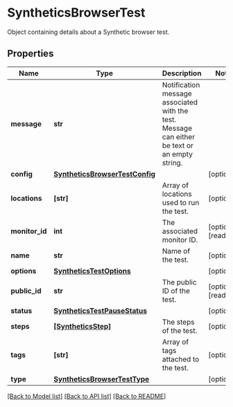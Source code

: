 # SyntheticsBrowserTest

Object containing details about a Synthetic browser test.

## Properties
Name | Type | Description | Notes
------------ | ------------- | ------------- | -------------
**message** | **str** | Notification message associated with the test. Message can either be text or an empty string. | 
**config** | [**SyntheticsBrowserTestConfig**](SyntheticsBrowserTestConfig.md) |  | [optional] 
**locations** | **[str]** | Array of locations used to run the test. | [optional] 
**monitor_id** | **int** | The associated monitor ID. | [optional] [readonly] 
**name** | **str** | Name of the test. | [optional] 
**options** | [**SyntheticsTestOptions**](SyntheticsTestOptions.md) |  | [optional] 
**public_id** | **str** | The public ID of the test. | [optional] [readonly] 
**status** | [**SyntheticsTestPauseStatus**](SyntheticsTestPauseStatus.md) |  | [optional] 
**steps** | [**[SyntheticsStep]**](SyntheticsStep.md) | The steps of the test. | [optional] 
**tags** | **[str]** | Array of tags attached to the test. | [optional] 
**type** | [**SyntheticsBrowserTestType**](SyntheticsBrowserTestType.md) |  | [optional] 

[[Back to Model list]](README.md#documentation-for-models) [[Back to API list]](README.md#documentation-for-api-endpoints) [[Back to README]](README.md)


